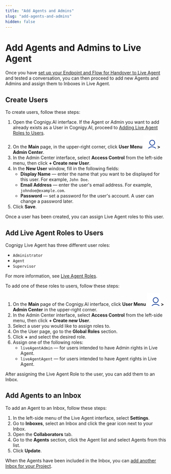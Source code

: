 ```yaml
---
title: "Add Agents and Admins" 
slug: "add-agents-and-admins" 
hidden: false 
---
```


# Add Agents and Admins to Live Agent

Once you have [set up your Endpoint and Flow for Handover to Live Agent](live-agent-setup-handover.md) and tested a conversation, you can then proceed to add new Agents and Admins and assign them to Inboxes in Live Agent.

## Create Users

To create users, follow these steps:

1. Open the Cognigy.AI interface. If the Agent or Admin you want to add already exists as a User in Cognigy.AI, proceed to [Adding Live Agent Roles to Users](#add-live-agent-roles-to-users).
2. On the **Main** page, in the upper-right corner, click **User Menu ![user-menu](../../../_assets/icons/user-menu.svg) > Admin Center**.
3. In the Admin Center interface, select **Access Control** from the left-side menu, then click **+ Create new User**.
4. In the **New User** window, fill in the following fields:
    - **Display Name** — enter the name that you want to be displayed for this user. For example, `John Doe`.
    - **Email Address** — enter the user's email address. For example, `johndoe@example.com`.
    - **Password** — set a password for the user's account. A user can change a password later.
5. Click **Save**.

Once a user has been created, you can assign Live Agent roles to this user.

## Add Live Agent Roles to Users

Cognigy Live Agent has three different user roles:

- `Administrator`
- `Agent`
- `Supervisor`

For more information, see [Live Agent Roles](../../roles.md).

To add one of these roles to users, follow these steps:

1. On the **Main** page of the Cognigy.AI interface, click **User Menu ![user-menu](../../../_assets/icons/user-menu.svg) > Admin Center** in the upper-right corner.
2. In the Admin Center interface, select **Access Control** from the left-side menu, then click **+ Create new User**.
3. Select a user you would like to assign roles to.
4. On the User page, go to the **Global Roles** section. 
5. Click **+** and select the desired role. 
6. Assign one of the following roles:
    - `liveAgentAdmin` — for users intended to have Admin rights in Live Agent.
    - `liveAgentAgent` — for users intended to have Agent rights in Live Agent.

After assigning the Live Agent Role to the user, you can add them to an Inbox.

## Add Agents to an Inbox

To add an Agent to an Inbox, follow these steps:

1. In the left-side menu of the Live Agent interface, select **Settings**.
2. Go to **Inboxes**, select an Inbox and click the gear icon next to your Inbox.
3. Open the **Collaborators** tab. 
4. Go to the **Agents** section, click the Agent list and select Agents from this list. 
5. Click **Update**.

When the Agents have been included in the Inbox, you can [add another Inbox for your Project](live-agent-setup-additional-inbox.md).